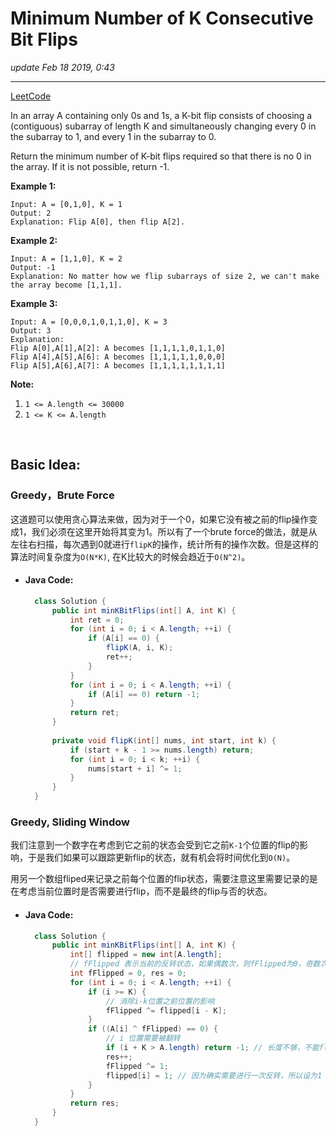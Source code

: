# Minimum Number of K Consecutive Bit Flips
_update Feb 18 2019, 0:43_

---
[LeetCode](https://leetcode.com/problems/minimum-number-of-k-consecutive-bit-flips/)

In an array A containing only 0s and 1s, a K-bit flip consists of choosing a (contiguous) subarray of length K and simultaneously changing every 0 in the subarray to 1, and every 1 in the subarray to 0.

Return the minimum number of K-bit flips required so that there is no 0 in the array.  If it is not possible, return -1.

**Example 1:**

    Input: A = [0,1,0], K = 1
    Output: 2
    Explanation: Flip A[0], then flip A[2].

**Example 2:**

    Input: A = [1,1,0], K = 2
    Output: -1
    Explanation: No matter how we flip subarrays of size 2, we can't make the array become [1,1,1].

**Example 3:**

    Input: A = [0,0,0,1,0,1,1,0], K = 3
    Output: 3
    Explanation:
    Flip A[0],A[1],A[2]: A becomes [1,1,1,1,0,1,1,0]
    Flip A[4],A[5],A[6]: A becomes [1,1,1,1,1,0,0,0]
    Flip A[5],A[6],A[7]: A becomes [1,1,1,1,1,1,1,1]
    

**Note:**

1. `1 <= A.length <= 30000`
2. `1 <= K <= A.length`

<br/>

## Basic Idea:
### Greedy，Brute Force
这道题可以使用贪心算法来做，因为对于一个0，如果它没有被之前的flip操作变成1，我们必须在这里开始将其变为1。所以有了一个brute force的做法，就是从左往右扫描，每次遇到0就进行`flipK`的操作，统计所有的操作次数。但是这样的算法时间复杂度为`O(N*K)`, 在K比较大的时候会趋近于`O(N^2)`。
* #### Java Code:
  ```java
    class Solution {
        public int minKBitFlips(int[] A, int K) {
            int ret = 0;
            for (int i = 0; i < A.length; ++i) {
                if (A[i] == 0) {
                    flipK(A, i, K);
                    ret++;
                }
            }
            for (int i = 0; i < A.length; ++i) {
                if (A[i] == 0) return -1;
            }
            return ret;
        }
        
        private void flipK(int[] nums, int start, int k) {
            if (start + k - 1 >= nums.length) return;
            for (int i = 0; i < k; ++i) {
                nums[start + i] ^= 1;
            }
        }
    }
  ```
### Greedy, Sliding Window
我们注意到一个数字在考虑到它之前的状态会受到它之前`K-1`个位置的flip的影响，于是我们如果可以跟踪更新flip的状态，就有机会将时间优化到`O(N)`。

用另一个数组fliped来记录之前每个位置的flip状态，需要注意这里需要记录的是在考虑当前位置时是否需要进行flip，而不是最终的flip与否的状态。
* #### Java Code:
  ```java
    class Solution {
        public int minKBitFlips(int[] A, int K) {
            int[] flipped = new int[A.length];
            // fFlipped 表示当前的反转状态，如果偶数次，则fFlipped为0，奇数次则为1
            int fFlipped = 0, res = 0;
            for (int i = 0; i < A.length; ++i) {
                if (i >= K) {
                    // 消除i-k位置之前位置的影响
                    fFlipped ^= flipped[i - K];
                }
                if ((A[i] ^ fFlipped) == 0) {
                    // i 位置需要被翻转
                    if (i + K > A.length) return -1; // 长度不够，不能flip
                    res++;
                    fFlipped ^= 1;
                    flipped[i] = 1; // 因为确实需要进行一次反转，所以设为1
                }
            }
            return res;
        }
    }
  ```
